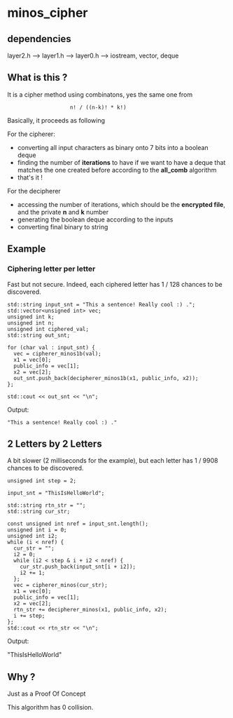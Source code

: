 # minos_cipher

## dependencies 

layer2.h --&gt; layer1.h --&gt; layer0.h --&gt; iostream, vector, deque

## What is this ?

It is a cipher method using combinatons, yes the same one from 

                        n! / ((n-k)! * k!)
                        
Basically, it proceeds as following

For the cipherer:

- converting all input characters as binary onto 7 bits into a boolean deque
- finding the number of **iterations** to have if we want to have a deque that matches the one created before according to the **all_comb** algorithm
- that's it !

For the decipherer

- accessing the number of iterations, which should be the **encrypted file**, and the private **n** and **k** number
- generating the boolean deque according to the inputs
- converting final binary to string

## Example

### Ciphering letter per letter

Fast but not secure. Indeed, each ciphered letter has 1 / 128 chances to be discovered.

```
std::string input_snt = "This a sentence! Really cool :) .";
std::vector<unsigned int> vec;
unsigned int k;
unsigned int n;
unsigned int ciphered_val;
std::string out_snt;

for (char val : input_snt) {
  vec = cipherer_minos1b(val);
  x1 = vec[0];
  public_info = vec[1];
  x2 = vec[2];
  out_snt.push_back(decipherer_minos1b(x1, public_info, x2));
};

std::cout << out_snt << "\n";

```

Output:

`"This a sentence! Really cool :) ."`

## 2 Letters by 2 Letters

A bit slower (2 milliseconds for the example), but each letter has 1 / 9908 chances to be discovered.

```
unsigned int step = 2;

input_snt = "ThisIsHelloWorld";

std::string rtn_str = "";
std::string cur_str;

const unsigned int nref = input_snt.length();
unsigned int i = 0;
unsigned int i2;
while (i < nref) {
  cur_str = "";
  i2 = 0;
  while (i2 < step & i + i2 < nref) {
    cur_str.push_back(input_snt[i + i2]);
    i2 += 1;
  };
  vec = cipherer_minos(cur_str);
  x1 = vec[0];
  public_info = vec[1];
  x2 = vec[2];
  rtn_str += decipherer_minos(x1, public_info, x2);
  i += step;
};
std::cout << rtn_str << "\n";
```

Output:

"ThisIsHelloWorld"

## Why ?

Just as a Proof Of Concept

This algorithm has 0 collision. 



